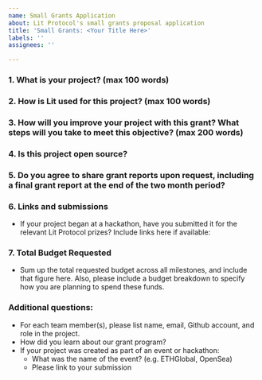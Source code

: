 ```yaml
---
name: Small Grants Application
about: Lit Protocol's small grants proposal application
title: 'Small Grants: <Your Title Here>'
labels: ''
assignees: ''

---
```


### 1. What is your project? (max 100 words)
<!-- Description of your project built with Lit-->

<!-- Link to public Github repo -->
<!-- Link to demo or website, if applicable -->

### 2. How is Lit used for this project? (max 100 words)
  
### 3. How will you improve your project with this grant? What steps will you take to meet this objective? (max 200 words)
<!-- Clear and concise description of the planned next step(s) or improvements for which you are seeking grant support -->
 
### 4. Is this project open source?
<!-- MIT, APACHE2, or GPL license for code or [CC-BY-SA 3.0]-->

### 5. Do you agree to share grant reports upon request, including a final grant report at the end of the two month period?
<!-- Report content may include progress or results of your grant-funded work -->

### 6. Links and submissions
* If your project began at a hackathon, have you submitted it for the relevant Lit Protocol prizes? Include links here if available:

### 7. Total Budget Requested
* Sum up the total requested budget across all milestones, and include that figure here. Also, please include a budget breakdown to specify how you are planning to spend these funds.

  
### Additional questions:
* For each team member(s), please list name, email, Github account, and role in the project.
* How did you learn about our grant program?
* If your project was created as part of an event or hackathon:
  * What was the name of the event? (e.g. ETHGlobal, OpenSea)
  * Please link to your submission
